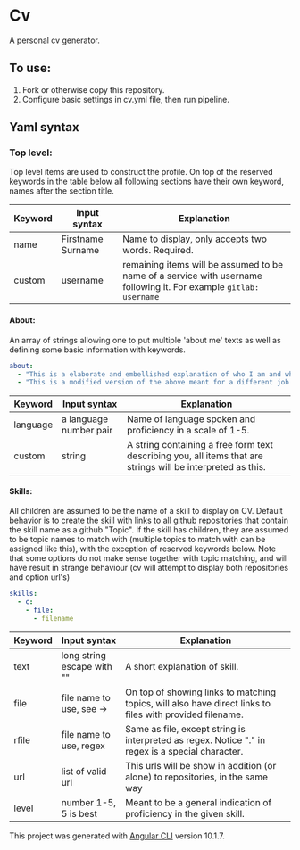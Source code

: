 # Cv

A personal cv generator.

## To use:
1. Fork or otherwise copy this repository.
2. Configure basic settings in cv.yml file, then run pipeline.

## Yaml syntax

### Top level:
Top level items are used to construct the profile. On top of the reserved keywords in the table below all following sections have their own keyword, names after the section title.

| Keyword    | Input syntax              | Explanation                                                                                                       |
|------------|---------------------------|-------------------------------------------------------------------------------------------------------------------|
| name       | Firstname Surname         | Name to display, only accepts two words. Required.                                                                |
| custom     | username                  | remaining items will be assumed to be name of a service with username following it. For example `gitlab: username`|

#### About:
An array of strings allowing one to put multiple 'about me' texts as well as defining some basic information with keywords.
```yaml
about:
  - "This is a elaborate and embellished explanation of who I am and what I have done."
  - "This is a modified version of the above meant for a different job."
```

| Keyword    | Input syntax              | Explanation                                                                                                       |
|------------|---------------------------|-------------------------------------------------------------------------------------------------------------------|
| language   | a language number pair    | Name of language spoken and proficiency in a scale of 1-5.                                                        |
| custom     | string                    | A string containing a free form text describing you, all items that are strings will be interpreted as this.      |


#### Skills:
All children are assumed to be the name of a skill to display on CV. Default behavior is to create the skill with links to all github repositories that contain the skill name as a github "Topic". If the skill has children, they are assumed to be topic names to match with (multiple topics to match with can be assigned like this), with the exception of reserved keywords below. Note that some options do not make sense together with topic matching, and will have result in strange behaviour (cv will attempt to display both repositories and option url's)
```yaml
skills:
  - c:
    - file:
      - filename
```

| Keyword    | Input syntax              | Explanation                                                                                                       |
|------------|---------------------------|-------------------------------------------------------------------------------------------------------------------|
| text       | long string escape with ""| A short explanation of skill.                                                                                     |
| file       | file name to use, see ->  | On top of showing links to matching topics, will also have direct links to files with provided filename.          |
| rfile      | file name to use, regex   | Same as file, except string is interpreted as regex. Notice "." in regex is a special character.                  |
| url        | list of valid url         | This urls will be show in addition (or alone) to repositories, in the same way                                    |
| level      | number 1-5, 5 is best     | Meant to be a general indication of proficiency in the given skill.                                               |

This project was generated with [Angular CLI](https://github.com/angular/angular-cli) version 10.1.7.
